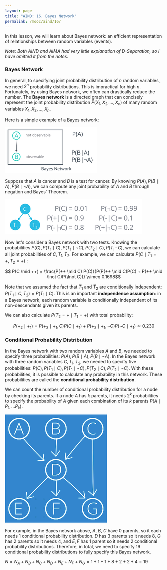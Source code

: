 ```yaml
---
layout: page
title: "AIND: 16. Bayes Network"
permalink: /mooc/aind/16/
---
```


In this lesson, we will learn about Bayes network: an efficient representation of relationships between random variables (events).

*Note: Both AIND and AIMA had very little explanation of D-Separation, so I have omitted it from the notes.*

### Bayes Network

In general, to specifying joint probability distribution of $n$ random variables, we need  $2^n$ probability distributions. This is impractical for high $n$. Fortunately, by using Bayes network, we often can drastically reduce the number. The **Bayes network** is a directed graph that can concisely represent the joint probability distribution $P(X_1, X_2, \ldots, X_n)$ of many random variables $X_1, X_2, \ldots, X_n$. 

Here is a simple example of a Bayes network:

![An example of a Bayes network](/assets/mooc/aind/16/bayes_network_ex.png)

Suppose that $A$ is cancer and $B$ is a test for cancer. By knowing $P(A), P(B \mid A), P(B \mid \lnot A)$, we can compute any joint probability of $A$ and $B$ through negation and Bayes' Theorem.

![Another example of Bayes Network](/assets/mooc/aind/16/bayes_network_ex2.png)

Now let's consider a Bayes network with two tests. Knowing the probabilities $P(C), P(T_1 \mid C), P(T_1 \mid \lnot C), P(T_2 \mid C), P(T_ \mid \lnot C)$, we can calculate all joint probabilities of $C, T_1, T_2$. For example, we can calculate  $P(C \mid T_1 = +, T_2 = +)$ :

$$ P(C \mid ++) = \frac{P(++ \mid C) P(C)}{P(P(++ \mid C)P(C) + P(++ \mid \lnot C)P(\lnot C))} \simeq 0.1698$$

Note that we assumed the fact that $T_1$ and $T_2$ are conditionally independent: $P(T_1 \mid C, T_2) = P(T_1 \mid C)$. This is an important **independence assumption**: in a Bayes network, each random variable is conditionally independent of its non-descendants given its parents.

We can also calculate $P(T_2 = + \mid T_1 = +)$ with total probability:

$$P(+_2 \mid +_1) = P(+_2 \mid +_1, C) P(C \mid +_1) + P(+_2 \mid +_1, \lnot C) P(\lnot C \mid +_1) \simeq 0.230$$

### Conditional Probability Distribution

In the Bayes network with two random variables $A$ and $B$, we needed to specify three probabilities: $P(A), P(B \mid A), P(B \mid \lnot A)$. In the Bayes network with three random variables $C, T_1, T_2$, we needed to specify five probabilities: $P(C), P(T_1 \mid C), P(T_1 \mid \lnot C), P(T_2 \mid C), P(T_2 \mid \lnot C)$. With these probabilities, it is possible to calculate any probability in this network. These probabilities are called the **conditional probability distribution**.

We can count the number of conditional probability distribution for a node by checking its parents. If a node $A$ has $k$ parents, it needs $2^k$ probabilities to specify the probability of $A$ given each combination of its $k$ parents $P(A \mid P_1, \ldots P_k)$.

![Yet another example of a Bayes Network](/assets/mooc/aind/16/bayes_network_ex3.png)

For example, in the Bayes network above, $A$, $B$, $C$ have $0$ parents, so it each needs 1 conditional probability distribution. $D$ has $3$ parents so it needs $8$, $G$ has $2$ parents so it needs $4$, and $E, F$ has $1$ parent so it needs $2$ conditional probability distributions. Therefore, in total, we need to specify $19$ conditional probability distributions to fully specify this Bayes network.

$N = N_A + N_B + N_C + N_D + N_E + N_F + N_G = 1+1+1+8+2+2+4=19$

